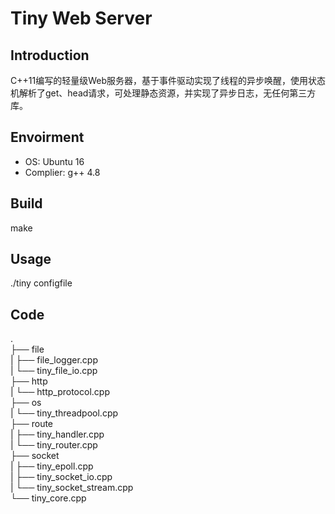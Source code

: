 # Tiny Web Server

## Introduction  
C++11编写的轻量级Web服务器，基于事件驱动实现了线程的异步唤醒，使用状态机解析了get、head请求，可处理静态资源，并实现了异步日志，无任何第三方库。

## Envoirment  
* OS: Ubuntu 16  
* Complier: g++ 4.8  
  
## Build  
make

## Usage  
 ./tiny configfile  

## Code  
.  
├── file  
|   ├── file_logger.cpp  
|   └── tiny_file_io.cpp  
├── http  
|   └── http_protocol.cpp  
├── os  
|   └── tiny_threadpool.cpp  
├── route  
|   ├── tiny_handler.cpp  
|   └── tiny_router.cpp  
├── socket  
|   ├── tiny_epoll.cpp  
|   ├── tiny_socket_io.cpp  
|   └── tiny_socket_stream.cpp  
└── tiny_core.cpp  
